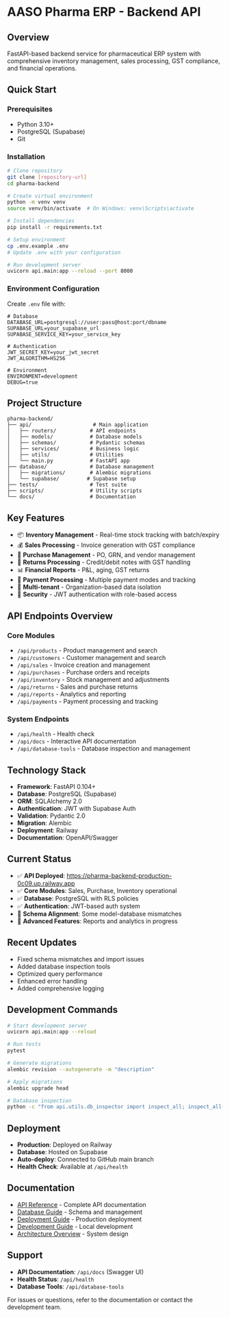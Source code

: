 # AASO Pharma ERP - Backend API

## Overview
FastAPI-based backend service for pharmaceutical ERP system with comprehensive inventory management, sales processing, GST compliance, and financial operations.

## Quick Start

### Prerequisites
- Python 3.10+
- PostgreSQL (Supabase)
- Git

### Installation
```bash
# Clone repository
git clone [repository-url]
cd pharma-backend

# Create virtual environment
python -m venv venv
source venv/bin/activate  # On Windows: venv\Scripts\activate

# Install dependencies
pip install -r requirements.txt

# Setup environment
cp .env.example .env
# Update .env with your configuration

# Run development server
uvicorn api.main:app --reload --port 8000
```

### Environment Configuration
Create `.env` file with:
```env
# Database
DATABASE_URL=postgresql://user:pass@host:port/dbname
SUPABASE_URL=your_supabase_url
SUPABASE_SERVICE_KEY=your_service_key

# Authentication
JWT_SECRET_KEY=your_jwt_secret
JWT_ALGORITHM=HS256

# Environment
ENVIRONMENT=development
DEBUG=true
```

## Project Structure
```
pharma-backend/
├── api/                    # Main application
│   ├── routers/           # API endpoints
│   ├── models/            # Database models
│   ├── schemas/           # Pydantic schemas
│   ├── services/          # Business logic
│   ├── utils/             # Utilities
│   └── main.py            # FastAPI app
├── database/              # Database management
│   ├── migrations/        # Alembic migrations
│   └── supabase/         # Supabase setup
├── tests/                 # Test suite
├── scripts/               # Utility scripts
└── docs/                  # Documentation
```

## Key Features
- 📦 **Inventory Management** - Real-time stock tracking with batch/expiry
- 💰 **Sales Processing** - Invoice generation with GST compliance
- 🛒 **Purchase Management** - PO, GRN, and vendor management
- 🔄 **Returns Processing** - Credit/debit notes with GST handling
- 📊 **Financial Reports** - P&L, aging, GST returns
- 🏦 **Payment Processing** - Multiple payment modes and tracking
- 👥 **Multi-tenant** - Organization-based data isolation
- 🔐 **Security** - JWT authentication with role-based access

## API Endpoints Overview

### Core Modules
- `/api/products` - Product management and search
- `/api/customers` - Customer management and search
- `/api/sales` - Invoice creation and management
- `/api/purchases` - Purchase orders and receipts
- `/api/inventory` - Stock management and adjustments
- `/api/returns` - Sales and purchase returns
- `/api/reports` - Analytics and reporting
- `/api/payments` - Payment processing and tracking

### System Endpoints
- `/api/health` - Health check
- `/api/docs` - Interactive API documentation
- `/api/database-tools` - Database inspection and management

## Technology Stack
- **Framework**: FastAPI 0.104+
- **Database**: PostgreSQL (Supabase)
- **ORM**: SQLAlchemy 2.0
- **Authentication**: JWT with Supabase Auth
- **Validation**: Pydantic 2.0
- **Migration**: Alembic
- **Deployment**: Railway
- **Documentation**: OpenAPI/Swagger

## Current Status
- ✅ **API Deployed**: https://pharma-backend-production-0c09.up.railway.app
- ✅ **Core Modules**: Sales, Purchase, Inventory operational
- ✅ **Database**: PostgreSQL with RLS policies
- ✅ **Authentication**: JWT-based auth system
- 🚧 **Schema Alignment**: Some model-database mismatches
- 🚧 **Advanced Features**: Reports and analytics in progress

## Recent Updates
- Fixed schema mismatches and import issues
- Added database inspection tools
- Optimized query performance
- Enhanced error handling
- Added comprehensive logging

## Development Commands
```bash
# Start development server
uvicorn api.main:app --reload

# Run tests
pytest

# Generate migrations
alembic revision --autogenerate -m "description"

# Apply migrations
alembic upgrade head

# Database inspection
python -c "from api.utils.db_inspector import inspect_all; inspect_all()"
```

## Deployment
- **Production**: Deployed on Railway
- **Database**: Hosted on Supabase
- **Auto-deploy**: Connected to GitHub main branch
- **Health Check**: Available at `/api/health`

## Documentation
- [API Reference](./API_REFERENCE.md) - Complete API documentation
- [Database Guide](./DATABASE.md) - Schema and management
- [Deployment Guide](./DEPLOYMENT.md) - Production deployment
- [Development Guide](./DEVELOPMENT.md) - Local development
- [Architecture Overview](./ARCHITECTURE.md) - System design

## Support
- **API Documentation**: `/api/docs` (Swagger UI)
- **Health Status**: `/api/health`
- **Database Tools**: `/api/database-tools`

For issues or questions, refer to the documentation or contact the development team.